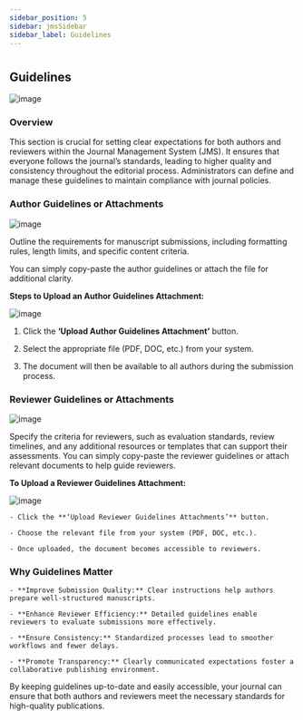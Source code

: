 ```yaml
---
sidebar_position: 5
sidebar: jmsSidebar
sidebar_label: Guidelines
---
```


#

## Guidelines

![image](/assets/images/guidelines.webp)

### Overview

This section is crucial for setting clear expectations for both authors and reviewers within the Journal Management System (JMS). It ensures that everyone follows the journal’s standards, leading to higher quality and consistency throughout the editorial process. Administrators can define and manage these guidelines to maintain compliance with journal policies.

### Author Guidelines or Attachments

![image](/assets/images/author-guideless-or.webp)

Outline the requirements for manuscript submissions, including formatting rules, length limits, and specific content criteria.

You can simply copy-paste the author guidelines or attach the file for additional clarity.

**Steps to Upload an Author Guidelines Attachment:**

![image](/assets/images/steps-to.webp)

1. Click the **‘Upload Author Guidelines Attachment’** button.

2. Select the appropriate file (PDF, DOC, etc.) from your system.

3. The document will then be available to all authors during the submission process.

### Reviewer Guidelines or Attachments

![image](/assets/images/revivewer-guide-attach.webp)

Specify the criteria for reviewers, such as evaluation standards, review timelines, and any additional resources or templates that can support their assessments. You can simply copy-paste the reviewer guidelines or attach relevant documents to help guide reviewers.

**To Upload a Reviewer Guidelines Attachment:**

![image](/assets/images/upload-reviewer-guidelines.webp)

    - Click the **‘Upload Reviewer Guidelines Attachments’** button.

    - Choose the relevant file from your system (PDF, DOC, etc.).

    - Once uploaded, the document becomes accessible to reviewers.

### Why Guidelines Matter

    - **Improve Submission Quality:** Clear instructions help authors prepare well-structured manuscripts.

    - **Enhance Reviewer Efficiency:** Detailed guidelines enable reviewers to evaluate submissions more effectively.

    - **Ensure Consistency:** Standardized processes lead to smoother workflows and fewer delays.

    - **Promote Transparency:** Clearly communicated expectations foster a collaborative publishing environment.

By keeping guidelines up-to-date and easily accessible, your journal can ensure that both authors and reviewers meet the necessary standards for high-quality publications.
